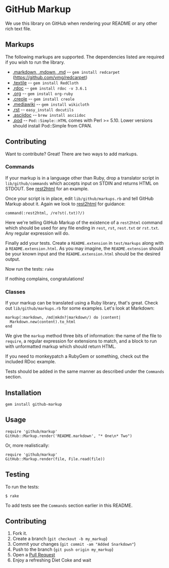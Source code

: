 GitHub Markup
=============
  
We use this library on GitHub when rendering your README or any other
rich text file.

Markups
-------

The following markups are supported.  The dependencies listed are required if
you wish to run the library.

* [.markdown, .mdown, .md](http://daringfireball.net/projects/markdown/) -- `gem install redcarpet` (https://github.com/vmg/redcarpet)
* [.textile](http://www.textism.com/tools/textile/) -- `gem install RedCloth`
* [.rdoc](http://rdoc.sourceforge.net/) -- `gem install rdoc -v 3.6.1`
* [.org](http://orgmode.org/) -- `gem install org-ruby`
* [.creole](http://wikicreole.org/) -- `gem install creole`
* [.mediawiki](http://www.mediawiki.org/wiki/Help:Formatting) -- `gem install wikicloth`
* [.rst](http://docutils.sourceforge.net/rst.html) -- `easy_install docutils`
* [.asciidoc](http://www.methods.co.nz/asciidoc/) -- `brew install asciidoc`
* [.pod](http://search.cpan.org/dist/perl/pod/perlpod.pod) -- `Pod::Simple::HTML`
  comes with Perl >= 5.10. Lower versions should install Pod::Simple from CPAN.


Contributing
------------

Want to contribute? Great! There are two ways to add markups.


### Commands

If your markup is in a language other than Ruby, drop a translator
script in `lib/github/commands` which accepts input on STDIN and
returns HTML on STDOUT. See [rest2html][r2h] for an example.

Once your script is in place, edit `lib/github/markups.rb` and tell
GitHub Markup about it. Again we look to [rest2html][r2hc] for
guidance:

    command(:rest2html, /re?st(.txt)?/)

Here we're telling GitHub Markup of the existence of a `rest2html`
command which should be used for any file ending in `rest`,
`rst`, `rest.txt` or `rst.txt`. Any regular expression will do.

Finally add your tests. Create a `README.extension` in `test/markups`
along with a `README.extension.html`. As you may imagine, the
`README.extension` should be your known input and the
`README.extension.html` should be the desired output.

Now run the tests: `rake`

If nothing complains, congratulations!


### Classes

If your markup can be translated using a Ruby library, that's
great. Check out `lib/github/markups.rb` for some
examples. Let's look at Markdown:

    markup(:markdown, /md|mkdn?|markdown/) do |content|
      Markdown.new(content).to_html
    end

We give the `markup` method three bits of information: the name of the
file to `require`, a regular expression for extensions to match, and a
block to run with unformatted markup which should return HTML.

If you need to monkeypatch a RubyGem or something, check out the
included RDoc example.

Tests should be added in the same manner as described under the
`Commands` section.


Installation
-----------

    gem install github-markup


Usage
-----

    require 'github/markup'
    GitHub::Markup.render('README.markdown', "* One\n* Two")

Or, more realistically:

    require 'github/markup'
    GitHub::Markup.render(file, File.read(file))


Testing
-------

To run the tests:

    $ rake

To add tests see the `Commands` section earlier in this
README.


Contributing
------------

1. Fork it.
2. Create a branch (`git checkout -b my_markup`)
3. Commit your changes (`git commit -am "Added Snarkdown"`)
4. Push to the branch (`git push origin my_markup`)
5. Open a [Pull Request][1]
6. Enjoy a refreshing Diet Coke and wait


[r2h]: http://github.com/github/markup/tree/master/lib/github/commands/rest2html
[r2hc]: http://github.com/github/markup/tree/master/lib/github/markups.rb#L13
[1]: http://github.com/github/markup/pulls
